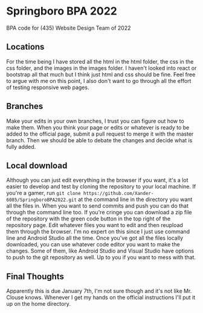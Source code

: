 # Springboro BPA 2022
BPA code for (435) Website Design Team of 2022

## Locations
For the time being I have stored all the html in the html folder, the css in the css folder, and the images in the images folder. I haven't looked into react or bootstrap all that much but I think just html and css should be fine. Feel free to argue with me on this point, I also don't want to go through all the effort of testing responsive web pages.

## Branches
Make your edits in your own branches, I trust you can figure out how to make them. When you think your page or edits or whatever is ready to be added to the official page, submit a pull request to merge it with the master branch. Then we should be able to debate the changes and decide what is fully added.

## Local download
Although you can just edit everything in the browser if you want, it's a lot easier to develop and test by cloning the repository to your local machine. If you're a gamer, run `git clone https://github.com/Xander-6085/SpringboroBPA2022.git` at the command line in the directory you want all the files in. When you want to send commits and push you can do that through the command line too. If you're cringe you can download a zip file of the repository with the green code button in the top right of the repository page. Edit whatever files you want to edit and then reupload them through the browser. I'm no expert on this since I just use command line and Android Studio all the time. Once you've got all the files locally downloaded, you can use whatever code editor you want to make the changes. Some of them, like Android Studio and Visual Studio have options to push to the git repository as well. Up to you if you want to mess with that.

## Final Thoughts
Apparently this is due January 7th, I'm not sure though and it's not like Mr. Clouse knows. Whenever I get my hands on the official instructions I'll put it up on the home directory.

